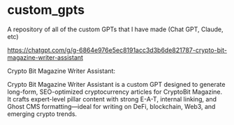 # custom_gpts
A repository of all of the custom GPTs that I have made (Chat GPT, Claude, etc)


https://chatgpt.com/g/g-6864e976e5ec8191acc3d3b6de821787-crypto-bit-magazine-writer-assistant

Crypto Bit Magazine Writer Assistant: 

Crypto Bit Magazine Writer Assistant is a custom GPT designed to generate long-form, SEO-optimized cryptocurrency articles for CryptoBit Magazine. It crafts expert-level pillar content with strong E-A-T, internal linking, and Ghost CMS formatting—ideal for writing on DeFi, blockchain, Web3, and emerging crypto trends.
